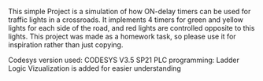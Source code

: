 This simple Project is a simulation of how ON-delay timers can be used for traffic lights in a crossroads. It implements 4 timers for green and yellow lights for each side of the road, and red lights are controlled opposite to this lights. 
This project was made as a homework task, so please use it for inspiration rather than just copying. 

Codesys version used: CODESYS V3.5 SP21
PLC programming: Ladder Logic
Vizualization is added for easier understanding

